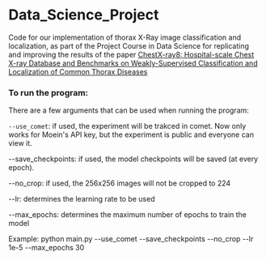 # Data_Science_Project
Code for our implementation of thorax X-Ray image classification and localization, as part of the Project Course in Data Science for replicating and improving the results of the paper [ChestX-ray8: Hospital-scale Chest X-ray Database and Benchmarks on Weakly-Supervised Classification and Localization of Common Thorax Diseases](https://arxiv.org/abs/1705.02315)

### To run the program:
There are a few arguments that can be used when running the program:

`--use_comet`: if used, the experiment will be trakced in comet. Now only works for Moein's API key, but the experiment is public and everyone can view it.

--save_checkpoints: if used, the model checkpoints will be saved (at every epoch).

--no_crop: if used, the 256x256 images will not be cropped to 224

--lr: determines the learning rate to be used

--max_epochs: determines the maximum number of epochs to train the model

Example: python main.py --use_comet --save_checkpoints --no_crop --lr 1e-5 --max_epochs 30
